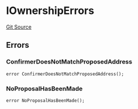 # IOwnershipErrors
[Git Source](https://github.com/thrackle-io/forte-rules-engine/blob/c24a67035f9dc2b86d52113e68cb76f2f45fa3f2/src/common/IErrors.sol)


## Errors
### ConfirmerDoesNotMatchProposedAddress

```solidity
error ConfirmerDoesNotMatchProposedAddress();
```

### NoProposalHasBeenMade

```solidity
error NoProposalHasBeenMade();
```

